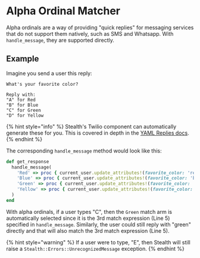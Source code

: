 # Alpha Ordinal Matcher

Alpha ordinals are a way of providing "quick replies" for messaging services that do not support them natively, such as SMS and Whatsapp. With `handle_message`, they are supported directly.

## Example

Imagine you send a user this reply:

```
What's your favorite color?

Reply with:
"A" for Red
"B" for Blue
"C" for Green
"D" for Yellow
```

{% hint style="info" %}
Stealth's Twilio component can automatically generate these for you. This is covered in depth in the [YAML Replies docs](../../replies/yaml-replies.md).
{% endhint %}

The corresponding `handle_message` method would look like this:

```ruby
def get_response
  handle_message(
    'Red' => proc { current_user.update_attributes!(favorite_color: 'red') },
    'Blue' => proc { current_user.update_attributes!(favorite_color: 'blue') },
    'Green' => proc { current_user.update_attributes!(favorite_color: 'green') },
    'Yellow' => proc { current_user.update_attributes!(favorite_color: 'yellow') }
  )
end
```

With alpha ordinals, if a user types "C", then the `Green` match arm is automatically selected since it is the 3rd match expression (Line 5) specified in `handle_message`. Similarly, the user could still reply with "green" directly and that will also match the 3rd match expression (Line 5).

{% hint style="warning" %}
If a user were to type, "E", then Stealth will still raise a `Stealth::Errors::UnrecognizedMessage` exception.
{% endhint %}
